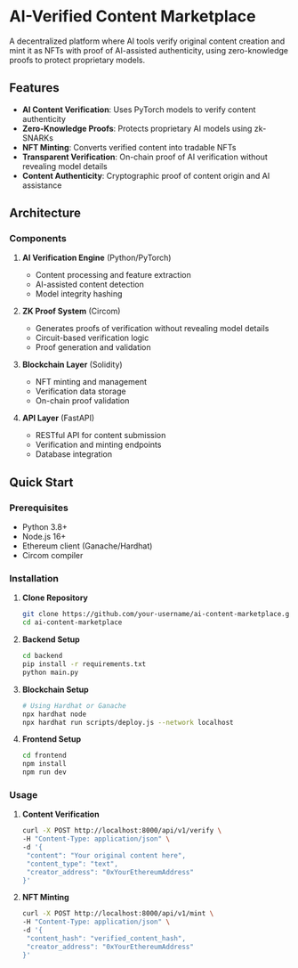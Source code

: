 # AI-Verified Content Marketplace

A decentralized platform where AI tools verify original content creation and mint it as NFTs with proof of AI-assisted authenticity, using zero-knowledge proofs to protect proprietary models.

## Features

- **AI Content Verification**: Uses PyTorch models to verify content authenticity
- **Zero-Knowledge Proofs**: Protects proprietary AI models using zk-SNARKs
- **NFT Minting**: Converts verified content into tradable NFTs
- **Transparent Verification**: On-chain proof of AI verification without revealing model details
- **Content Authenticity**: Cryptographic proof of content origin and AI assistance

## Architecture

### Components

1. **AI Verification Engine** (Python/PyTorch)
   - Content processing and feature extraction
   - AI-assisted content detection
   - Model integrity hashing

2. **ZK Proof System** (Circom)
   - Generates proofs of verification without revealing model details
   - Circuit-based verification logic
   - Proof generation and validation

3. **Blockchain Layer** (Solidity)
   - NFT minting and management
   - Verification data storage
   - On-chain proof validation

4. **API Layer** (FastAPI)
   - RESTful API for content submission
   - Verification and minting endpoints
   - Database integration

## Quick Start

### Prerequisites

- Python 3.8+
- Node.js 16+
- Ethereum client (Ganache/Hardhat)
- Circom compiler

### Installation

1. **Clone Repository**
   ```bash
   git clone https://github.com/your-username/ai-content-marketplace.git
   cd ai-content-marketplace
2. **Backend Setup**
   ```bash
   cd backend
   pip install -r requirements.txt
   python main.py
3. **Blockchain Setup**
   ```bash
   # Using Hardhat or Ganache
   npx hardhat node
   npx hardhat run scripts/deploy.js --network localhost
4. **Frontend Setup**
   ```bash
   cd frontend
   npm install
   npm run dev
### Usage
1. **Content Verification**
   ```bash
   curl -X POST http://localhost:8000/api/v1/verify \
   -H "Content-Type: application/json" \
   -d '{
    "content": "Your original content here",
    "content_type": "text",
    "creator_address": "0xYourEthereumAddress"
   }'
2. **NFT Minting**
   ```bash
   curl -X POST http://localhost:8000/api/v1/mint \
   -H "Content-Type: application/json" \
   -d '{
    "content_hash": "verified_content_hash",
    "creator_address": "0xYourEthereumAddress"
   }'
